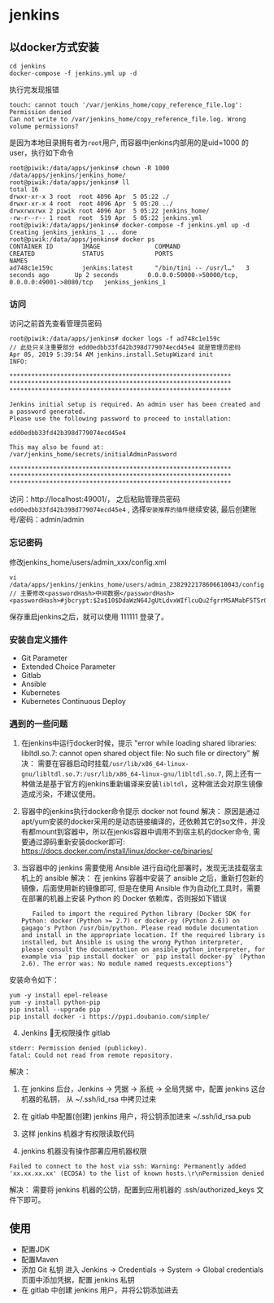 # jenkins
## 以docker方式安装
```shell
cd jenkins
docker-compose -f jenkins.yml up -d
```
执行完发现报错
```shell
touch: cannot touch '/var/jenkins_home/copy_reference_file.log': Permission denied
Can not write to /var/jenkins_home/copy_reference_file.log. Wrong volume permissions?
```
是因为本地目录拥有者为`root`用户, 而容器中jenkins内部用的是uid=1000 的user，执行如下命令
```shell
root@piwik:/data/apps/jenkins# chown -R 1000 /data/apps/jenkins/jenkins_home/
root@piwik:/data/apps/jenkins# ll
total 16
drwxr-xr-x 3 root  root 4096 Apr  5 05:22 ./
drwxr-xr-x 4 root  root 4096 Apr  5 05:20 ../
drwxrwxrwx 2 piwik root 4096 Apr  5 05:22 jenkins_home/
-rw-r--r-- 1 root  root  519 Apr  5 05:22 jenkins.yml
root@piwik:/data/apps/jenkins# docker-compose -f jenkins.yml up -d
Creating jenkins_jenkins_1 ... done
root@piwik:/data/apps/jenkins# docker ps
CONTAINER ID        IMAGE               COMMAND                  CREATED             STATUS              PORTS                                               NAMES
ad748c1e159c        jenkins:latest      "/bin/tini -- /usr/l…"   3 seconds ago       Up 2 seconds        0.0.0.0:50000->50000/tcp, 0.0.0.0:49001->8080/tcp   jenkins_jenkins_1
```
### 访问
访问之前首先查看管理员密码

```shell
root@piwik:/data/apps/jenkins# docker logs -f ad748c1e159c
// 此处只关注重要部分 edd0edbb33fd42b398d779074ecd45e4 就是管理员密码
Apr 05, 2019 5:39:54 AM jenkins.install.SetupWizard init
INFO: 

*************************************************************
*************************************************************
*************************************************************

Jenkins initial setup is required. An admin user has been created and a password generated.
Please use the following password to proceed to installation:

edd0edbb33fd42b398d779074ecd45e4

This may also be found at: /var/jenkins_home/secrets/initialAdminPassword

*************************************************************
*************************************************************
*************************************************************
```

访问：http://localhost:49001/， 之后粘贴管理员密码`edd0edbb33fd42b398d779074ecd45e4` , 选择`安装推荐的插件`继续安装, 最后创建账号/密码：admin/admin

### 忘记密码

修改jenkins_home/users/admin_xxx/config.xml

```shell
vi /data/apps/jenkins/jenkins_home/users/admin_2382922178606610043/config.xml
// 主要修改<passwordHash>中间数据</passwordHash>
<passwordHash>#jbcrypt:$2a$10$DdaWzN64JgUtLdvxWIflcuQu2fgrrMSAMabF5TSrGK5nXitqK9ZMS</passwordHash>
```

保存重启jenkins之后，就可以使用 111111 登录了。

### 安装自定义插件

* Git Parameter
* Extended Choice Parameter
* Gitlab
* Ansible
* Kubernetes
* Kubernetes Continuous Deploy

### 遇到的一些问题
1. 在jenkins中运行docker时候，提示 "error while loading shared libraries: libltdl.so.7: cannot open shared object file: No such file or directory"
解决：
    需要在容器启动时挂载`/usr/lib/x86_64-linux-gnu/libltdl.so.7:/usr/lib/x86_64-linux-gnu/libltdl.so.7`, 网上还有一种做法是基于官方的jenkins重新编译来安装`libltdl`，这种做法会对原生镜像造成污染，不建议使用。

2. 容器中的jenkins执行docker命令提示 docker not found
解决：
    原因是通过apt/yum安装的docker采用的是动态链接编译的，还依赖其它的so文件，并没有都mount到容器中，所以在jenkis容器中调用不到宿主机的docker命令, 需要通过源码重新安装docker即可: https://docs.docker.com/install/linux/docker-ce/binaries/
3. 当容器中的 jenkins 需要使用 Ansible 进行自动化部署时，发现无法挂载宿主机上的 ansible
解决：
   在 jenkins 容器中安装了 ansible 之后，重新打包新的镜像，后面使用新的镜像即可, 但是在使用 Ansible 作为自动化工具时，需要在部署的机器上安装 Python 的 Docker 依赖库，否则报如下错误
   ```
      Failed to import the required Python library (Docker SDK for Python: docker (Python >= 2.7) or docker-py (Python 2.6)) on gagago's Python /usr/bin/python. Please read module documentation and install in the appropriate location. If the required library is installed, but Ansible is using the wrong Python interpreter, please consult the documentation on ansible_python_interpreter, for example via `pip install docker` or `pip install docker-py` (Python 2.6). The error was: No module named requests.exceptions"}
   ```
安装命令如下：

```
yum -y install epel-release
yum -y install python-pip
pip install --upgrade pip
pip install docker -i https://pypi.doubanio.com/simple/
```

4. Jenkins 无权限操作 gitlab
```
stderr: Permission denied (publickey).
fatal: Could not read from remote repository.
```
解决：
1. 在 jenkins 后台，Jenkins -> 凭据 -> 系统 -> 全局凭据 中，配置 jenkins 这台机器的私钥，
从 ~/.ssh/id_rsa 中拷贝过来
2. 在 gitlab 中配置(创建) jenkins 用户，将公钥添加进来 ~/.ssh/id_rsa.pub
3. 这样 jenkins 机器才有权限读取代码

5. jenkins 机器没有操作部署应用机器权限
```
Failed to connect to the host via ssh: Warning: Permanently added 'xx.xx.xx.xx' (ECDSA) to the list of known hosts.\r\nPermission denied 
```
解决：
需要将 jenkins 机器的公钥，配置到应用机器的 .ssh/authorized_keys 文件下即可。

## 使用
* 配置JDK
* 配置Maven
* 添加 Git 私钥
进入 Jenkins -> Credentials -> System -> Global credentials 页面中添加凭据，配置 jenkins 私钥
* 在 gitlab 中创建 jenkins 用户，并将公钥添加进去

